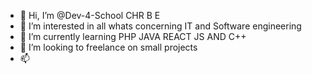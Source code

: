 - 👋 Hi, I’m @Dev-4-School CHR B E
- 👀 I’m interested in all whats concerning IT and Software engineering
- 🌱 I’m currently learning PHP JAVA REACT JS  AND C++
- 💞️ I’m looking to freelance on small projects
- 📫 

<!---
Dev-4-School/Dev-4-School is a ✨ special ✨ repository because its `README.md` (this file) appears on your GitHub profile.
You can click the Preview link to take a look at your changes.
--->
